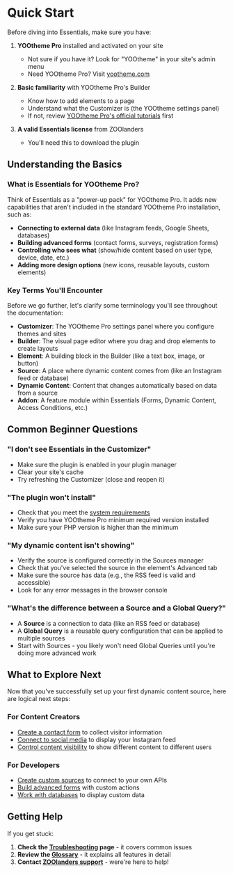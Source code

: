 # Quick Start

Before diving into Essentials, make sure you have:

1. **YOOtheme Pro** installed and activated on your site
   - Not sure if you have it? Look for "YOOtheme" in your site's admin menu
   - Need YOOtheme Pro? Visit [yootheme.com](https://yootheme.com/page-builder)

2. **Basic familiarity** with YOOtheme Pro's Builder
   - Know how to add elements to a page
   - Understand what the Customizer is (the YOOtheme settings panel)
   - If not, review [YOOtheme Pro's official tutorials](https://yootheme.com/support/yootheme-pro) first

3. **A valid Essentials license** from ZOOlanders
   - You'll need this to download the plugin

## Understanding the Basics

### What is Essentials for YOOtheme Pro?

Think of Essentials as a "power-up pack" for YOOtheme Pro. It adds new capabilities that aren't included in the standard YOOtheme Pro installation, such as:

- **Connecting to external data** (like Instagram feeds, Google Sheets, databases)
- **Building advanced forms** (contact forms, surveys, registration forms)
- **Controlling who sees what** (show/hide content based on user type, device, date, etc.)
- **Adding more design options** (new icons, reusable layouts, custom elements)

### Key Terms You'll Encounter

Before we go further, let's clarify some terminology you'll see throughout the documentation:

- **Customizer**: The YOOtheme Pro settings panel where you configure themes and sites
- **Builder**: The visual page editor where you drag and drop elements to create layouts
- **Element**: A building block in the Builder (like a text box, image, or button)
- **Source**: A place where dynamic content comes from (like an Instagram feed or database)
- **Dynamic Content**: Content that changes automatically based on data from a source
- **Addon**: A feature module within Essentials (Forms, Dynamic Content, Access Conditions, etc.)

## Common Beginner Questions

### "I don't see Essentials in the Customizer"

- Make sure the plugin is enabled in your plugin manager
- Clear your site's cache
- Try refreshing the Customizer (close and reopen it)

### "The plugin won't install"

- Check that you meet the [system requirements](./#requirements)
- Verify you have YOOtheme Pro minimum required version installed
- Make sure your PHP version is higher than the minimum

### "My dynamic content isn't showing"

- Verify the source is configured correctly in the Sources manager
- Check that you've selected the source in the element's Advanced tab
- Make sure the source has data (e.g., the RSS feed is valid and accessible)
- Look for any error messages in the browser console

### "What's the difference between a Source and a Global Query?"

- A **Source** is a connection to data (like an RSS feed or database)
- A **Global Query** is a reusable query configuration that can be applied to multiple sources
- Start with Sources - you likely won't need Global Queries until you're doing more advanced work

## What to Explore Next

Now that you've successfully set up your first dynamic content source, here are logical next steps:

### For Content Creators

- [Create a contact form](/essentials-for-yootheme-pro/addons/forms/) to collect visitor information
- [Connect to social media](/essentials-for-yootheme-pro/addons/dynamic/sources/instagram) to display your Instagram feed
- [Control content visibility](/essentials-for-yootheme-pro/addons/access/) to show different content to different users

### For Developers

- [Create custom sources](/essentials-for-yootheme-pro/addons/dynamic/custom-provider) to connect to your own APIs
- [Build advanced forms](/essentials-for-yootheme-pro/glossary#form-builder) with custom actions
- [Work with databases](/essentials-for-yootheme-pro/addons/dynamic/sources/database) to display custom data

## Getting Help

If you get stuck:

1. **Check the [Troubleshooting](/essentials-for-yootheme-pro/troubleshooting) page** - it covers common issues
2. **Review the [Glossary](/essentials-for-yootheme-pro/glossary)** - it explains all features in detail
3. **Contact [ZOOlanders support](https://zoolanders.com/support)** - were're here to help!
